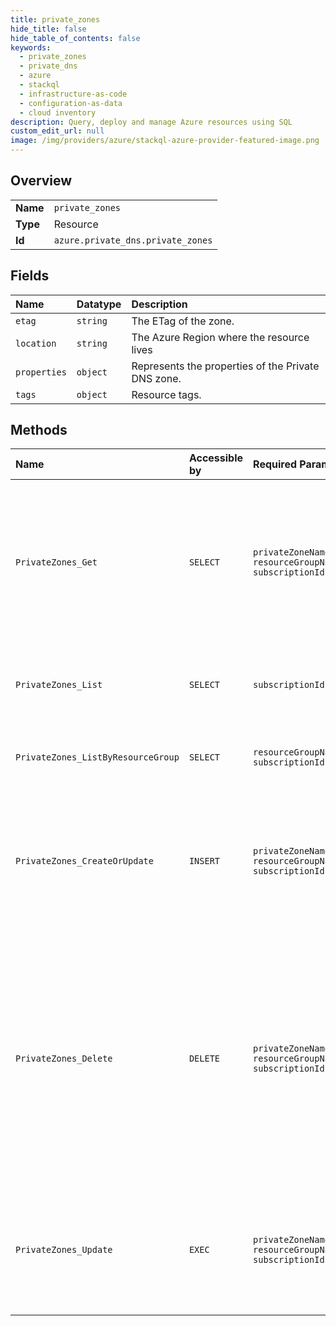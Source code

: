 ```yaml
---
title: private_zones
hide_title: false
hide_table_of_contents: false
keywords:
  - private_zones
  - private_dns
  - azure    
  - stackql
  - infrastructure-as-code
  - configuration-as-data
  - cloud inventory
description: Query, deploy and manage Azure resources using SQL
custom_edit_url: null
image: /img/providers/azure/stackql-azure-provider-featured-image.png
---
```

  
    

## Overview
<table><tbody>
<tr><td><b>Name</b></td><td><code>private_zones</code></td></tr>
<tr><td><b>Type</b></td><td>Resource</td></tr>
<tr><td><b>Id</b></td><td><code>azure.private_dns.private_zones</code></td></tr>
</tbody></table>

## Fields
| Name | Datatype | Description |
|:-----|:---------|:------------|
| `etag` | `string` | The ETag of the zone. |
| `location` | `string` | The Azure Region where the resource lives |
| `properties` | `object` | Represents the properties of the Private DNS zone. |
| `tags` | `object` | Resource tags. |
## Methods
| Name | Accessible by | Required Params | Description |
|:-----|:--------------|:----------------|:------------|
| `PrivateZones_Get` | `SELECT` | `privateZoneName, resourceGroupName, subscriptionId` | Gets a Private DNS zone. Retrieves the zone properties, but not the virtual networks links or the record sets within the zone. |
| `PrivateZones_List` | `SELECT` | `subscriptionId` | Lists the Private DNS zones in all resource groups in a subscription. |
| `PrivateZones_ListByResourceGroup` | `SELECT` | `resourceGroupName, subscriptionId` | Lists the Private DNS zones within a resource group. |
| `PrivateZones_CreateOrUpdate` | `INSERT` | `privateZoneName, resourceGroupName, subscriptionId` | Creates or updates a Private DNS zone. Does not modify Links to virtual networks or DNS records within the zone. |
| `PrivateZones_Delete` | `DELETE` | `privateZoneName, resourceGroupName, subscriptionId` | Deletes a Private DNS zone. WARNING: All DNS records in the zone will also be deleted. This operation cannot be undone. Private DNS zone cannot be deleted unless all virtual network links to it are removed. |
| `PrivateZones_Update` | `EXEC` | `privateZoneName, resourceGroupName, subscriptionId` | Updates a Private DNS zone. Does not modify virtual network links or DNS records within the zone. |
